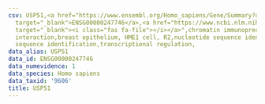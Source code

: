 ```yaml
---
csv: USP51,<a href="https://www.ensembl.org/Homo_sapiens/Gene/Summary?db=core;g=ENSG00000247746"
  target="_blank">ENSG00000247746</a>,<a href="https://www.ncbi.nlm.nih.gov/pubmed/22863008"
  target="_blank"><i class="fas fa-file"></i></a>",chromatin immunoprecipitation assay,direct
  interaction,breast epithelium, HME1 cell, R2,nucleotide sequence identification,nucleotide
  sequence identification,transcriptional regulation,
data_alias: USP51
data_id: ENSG00000247746
data_numevidence: 1
data_species: Homo sapiens
data_taxid: '9606'
title: USP51
---
```

